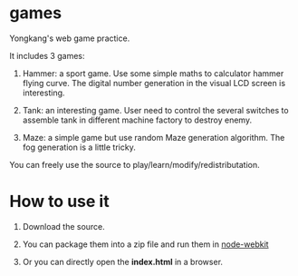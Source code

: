 games
=====

Yongkang's web game practice.

It includes 3 games:

1. Hammer: a sport game. Use some simple maths to calculator hammer flying curve. The digital number generation in the visual LCD screen is interesting. 

2. Tank: an interesting game. User need to control the several switches to assemble tank in different machine factory to destroy enemy. 

3. Maze: a simple game but use random Maze generation algorithm. The fog generation is a little tricky.

You can freely use the source to play/learn/modify/redistributation.

How to use it
=====
1. Download the source.

2. You can package them into a zip file and run them in [node-webkit](https://github.com/rogerwang/node-webkit)

3. Or you can directly open the **index.html** in a browser. 

